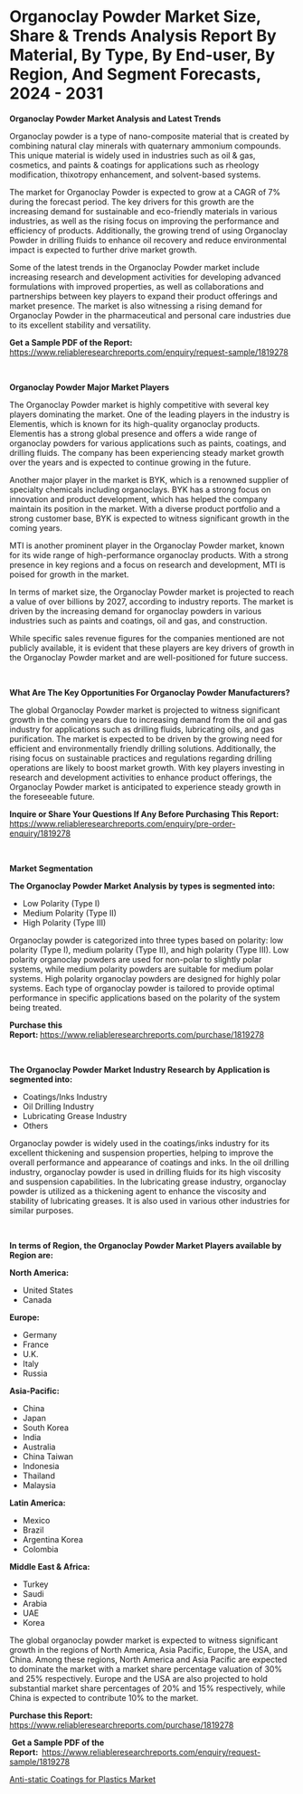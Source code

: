 <p><h1>Organoclay Powder Market Size, Share & Trends Analysis Report By Material, By Type, By End-user, By Region, And Segment Forecasts, 2024 - 2031</h1></p><p><strong>Organoclay Powder Market Analysis and Latest Trends</strong></p>
<p><p>Organoclay powder is a type of nano-composite material that is created by combining natural clay minerals with quaternary ammonium compounds. This unique material is widely used in industries such as oil & gas, cosmetics, and paints & coatings for applications such as rheology modification, thixotropy enhancement, and solvent-based systems.</p><p>The market for Organoclay Powder is expected to grow at a CAGR of 7% during the forecast period. The key drivers for this growth are the increasing demand for sustainable and eco-friendly materials in various industries, as well as the rising focus on improving the performance and efficiency of products. Additionally, the growing trend of using Organoclay Powder in drilling fluids to enhance oil recovery and reduce environmental impact is expected to further drive market growth.</p><p>Some of the latest trends in the Organoclay Powder market include increasing research and development activities for developing advanced formulations with improved properties, as well as collaborations and partnerships between key players to expand their product offerings and market presence. The market is also witnessing a rising demand for Organoclay Powder in the pharmaceutical and personal care industries due to its excellent stability and versatility.</p></p>
<p><strong>Get a Sample PDF of the Report:&nbsp;</strong> <a href="https://www.reliableresearchreports.com/enquiry/request-sample/1819278">https://www.reliableresearchreports.com/enquiry/request-sample/1819278</a></p>
<p>&nbsp;</p>
<p><strong>Organoclay Powder Major Market Players</strong></p>
<p><p>The Organoclay Powder market is highly competitive with several key players dominating the market. One of the leading players in the industry is Elementis, which is known for its high-quality organoclay products. Elementis has a strong global presence and offers a wide range of organoclay powders for various applications such as paints, coatings, and drilling fluids. The company has been experiencing steady market growth over the years and is expected to continue growing in the future.</p><p>Another major player in the market is BYK, which is a renowned supplier of specialty chemicals including organoclays. BYK has a strong focus on innovation and product development, which has helped the company maintain its position in the market. With a diverse product portfolio and a strong customer base, BYK is expected to witness significant growth in the coming years.</p><p>MTI is another prominent player in the Organoclay Powder market, known for its wide range of high-performance organoclay products. With a strong presence in key regions and a focus on research and development, MTI is poised for growth in the market.</p><p>In terms of market size, the Organoclay Powder market is projected to reach a value of over billions by 2027, according to industry reports. The market is driven by the increasing demand for organoclay powders in various industries such as paints and coatings, oil and gas, and construction.</p><p>While specific sales revenue figures for the companies mentioned are not publicly available, it is evident that these players are key drivers of growth in the Organoclay Powder market and are well-positioned for future success.</p></p>
<p>&nbsp;</p>
<p><strong>What Are The Key Opportunities For Organoclay Powder Manufacturers?</strong></p>
<p><p>The global Organoclay Powder market is projected to witness significant growth in the coming years due to increasing demand from the oil and gas industry for applications such as drilling fluids, lubricating oils, and gas purification. The market is expected to be driven by the growing need for efficient and environmentally friendly drilling solutions. Additionally, the rising focus on sustainable practices and regulations regarding drilling operations are likely to boost market growth. With key players investing in research and development activities to enhance product offerings, the Organoclay Powder market is anticipated to experience steady growth in the foreseeable future.</p></p>
<p><strong>Inquire or Share Your Questions If Any Before Purchasing This Report:</strong> <a href="https://www.reliableresearchreports.com/enquiry/pre-order-enquiry/1819278">https://www.reliableresearchreports.com/enquiry/pre-order-enquiry/1819278</a></p>
<p>&nbsp;</p>
<p><strong>Market Segmentation</strong></p>
<p><strong>The Organoclay Powder Market Analysis by types is segmented into:</strong></p>
<p><ul><li>Low Polarity (Type I)</li><li>Medium Polarity (Type II)</li><li>High Polarity (Type III)</li></ul></p>
<p><p>Organoclay powder is categorized into three types based on polarity: low polarity (Type I), medium polarity (Type II), and high polarity (Type III). Low polarity organoclay powders are used for non-polar to slightly polar systems, while medium polarity powders are suitable for medium polar systems. High polarity organoclay powders are designed for highly polar systems. Each type of organoclay powder is tailored to provide optimal performance in specific applications based on the polarity of the system being treated.</p></p>
<p><strong>Purchase this Report:&nbsp;</strong><a href="https://www.reliableresearchreports.com/purchase/1819278">https://www.reliableresearchreports.com/purchase/1819278</a></p>
<p>&nbsp;</p>
<p><strong>The Organoclay Powder Market Industry Research by Application is segmented into:</strong></p>
<p><ul><li>Coatings/Inks Industry</li><li>Oil Drilling Industry</li><li>Lubricating Grease Industry</li><li>Others</li></ul></p>
<p><p>Organoclay powder is widely used in the coatings/inks industry for its excellent thickening and suspension properties, helping to improve the overall performance and appearance of coatings and inks. In the oil drilling industry, organoclay powder is used in drilling fluids for its high viscosity and suspension capabilities. In the lubricating grease industry, organoclay powder is utilized as a thickening agent to enhance the viscosity and stability of lubricating greases. It is also used in various other industries for similar purposes.</p></p>
<p>&nbsp;</p>
<p><strong>In terms of Region, the Organoclay Powder Market Players available by Region are:</strong></p>
<p>
    <p> <strong> North America: </strong>
        <ul>
            <li>United States</li>
            <li>Canada</li>
        </ul>
        </p> 
    <p> <strong> Europe: </strong>
        <ul>
            <li>Germany</li>
            <li>France</li>
            <li>U.K.</li>
            <li>Italy</li>
            <li>Russia</li>
        </ul>
        </p> 
    <p> <strong> Asia-Pacific: </strong>
        <ul>
            <li>China</li>
            <li>Japan</li>
            <li>South Korea</li>
            <li>India</li>
            <li>Australia</li>
            <li>China Taiwan</li>
            <li>Indonesia</li>
            <li>Thailand</li>
            <li>Malaysia</li>
        </ul>
        </p> 
    <p> <strong> Latin America: </strong>
        <ul>
            <li>Mexico</li>
            <li>Brazil</li>
            <li>Argentina Korea</li>
            <li>Colombia</li>
        </ul>
        </p> 
    <p> <strong> Middle East & Africa: </strong>
        <ul>
            <li>Turkey</li>
            <li>Saudi</li>
            <li>Arabia</li>
            <li>UAE</li>
            <li>Korea</li>
        </ul>
    </p>
    </p>
<p><p>The global organoclay powder market is expected to witness significant growth in the regions of North America, Asia Pacific, Europe, the USA, and China. Among these regions, North America and Asia Pacific are expected to dominate the market with a market share percentage valuation of 30% and 25% respectively. Europe and the USA are also projected to hold substantial market share percentages of 20% and 15% respectively, while China is expected to contribute 10% to the market.</p></p>
<p><strong>Purchase this Report: </strong><a href="https://www.reliableresearchreports.com/purchase/1819278">https://www.reliableresearchreports.com/purchase/1819278</a></p>
<p>&nbsp;<strong>Get a Sample PDF of the Report:&nbsp;&nbsp;</strong><a href="https://www.reliableresearchreports.com/enquiry/request-sample/1819278">https://www.reliableresearchreports.com/enquiry/request-sample/1819278</a></p>
<p><strong></strong></p>
<p><p><a href="https://artistic-helicopter-ca9.notion.site/Anti-static-Coatings-for-Plastics-Market-Research-Report-Reveals-The-Latest-Trends-And-Opportunities-a1e2355d43094947939230f556966906">Anti-static Coatings for Plastics Market</a></p></p>